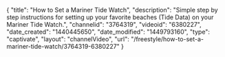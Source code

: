 {
    "title": "How to Set a Mariner Tide Watch",
    "description": "Simple step by step instructions for setting up your favorite beaches (Tide Data) on your Mariner Tide Watch.",
    "channelid": "3764319",
    "videoid": "6380227",
    "date_created": "1440445650",
    "date_modified": "1449793160",
    "type": "captivate",
    "layout": "channelVideo",
    "url": "\/freestyle\/how-to-set-a-mariner-tide-watch\/3764319-6380227"
}
